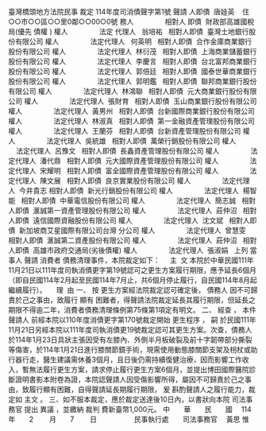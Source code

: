 臺灣橋頭地方法院民事
裁定
114年度司消債聲字第1號
聲請
人即債  唐娃英    住○○市○○區○○里0鄰○○00○0號
務人                
相對人
即債  財政部高雄國稅局(優先
債權
)
權人                
法定
代理人
  翁培祐  
相對人即債  臺灣土地銀行股份有限公司
權人                
法定代理人
  何英明  
相對人即債  合作金庫商業銀行股份有限公司
權人                
法定代理人  林衍茂  
相對人即債  上海商業儲蓄銀行股份有限公司
權人                
法定代理人  李慶言  
相對人即債  台北富邦商業銀行股份有限公司
權人                
法定代理人  郭倍廷  
相對人即債  國泰世華商業銀行股份有限公司
權人                
法定代理人  郭明鑑  
相對人即債  聯邦商業銀行股份有限公司
權人                
法定代理人  林鴻聯  
相對人即債  元大商業銀行股份有限公司
權人                
法定代理人  張財育  
相對人即債  玉山商業銀行股份有限公司
權人                
法定代理人  黃男州  
相對人即債  台新國際商業銀行股份有限公司
權人                
法定代理人  林淑真  
相對人即債  第一金融資產管理股份有限公司
權人                
法定代理人  王蘭芬  
相對人即債  台新資產管理股份有限公司
權人                
法定代理人  吳統雄  
相對人即債  萬榮行銷股份有限公司
權人                
法定代理人  呂豫文  
相對人即債  長鑫資產管理股份有限公司
權人                
法定代理人  潘代鼎  
相對人即債  元大國際資產管理股份有限公司
權人                
法定代理人  宋耀明  
相對人即債  富全國際資產管理股份有限公司
權人                
法定代理人  陳文展  
相對人即債  良京實業股份有限公司
權人                
法定代理人  今井貴志
相對人即債  新光行銷股份有限公司
權人                
法定代理人  楊智能  
相對人即債  中華電信股份有限公司
權人                
法定代理人  簡志誠  
相對人即債  滙誠第一資產管理股份有限公司
權人                
法定代理人  莊仲沼  
相對人即債  遠信國際資融股份有限公司
權人                
法定代理人  沈文斌  
相對人即債  新加坡商艾星國際有限公司台灣
分公司
權人                
法定代理人  曾慧雯  
相對人即債  滙誠第二資產股份有限公司
權人                
法定代理人  莊仲沼  
相對人即債  高雄市政府交通局(劣後債權)
權人                
法定代理人  張淑娟  
上列
當事人
聲請
消費者
債務清理事件，本院裁定如下：
    主  文
本院於中華民國111年11月21日以111年度司執消債更字第19號認可之更生方案履行期限，應予延長6個月（即自民國114年2月起至民國114年7月止，共6個月停止履行，自民國114年8月起繼續履行）。
    理  由
一、
按
更生方案經法院裁定認可確定後，
債務人
因不可歸責於己之事由，致履行
顯有
困難者，得聲請法院裁定延長其履行期限，但延長之期限不得逾二年，消費者債務清理條例第75條第1項定有明文。
二、
經查
，
本件
聲請人
前經本院以110年度消債更字第170號裁定開始
更生程序
，
嗣
於民國111年11月21日另經本院以111年度司執消債更19號裁定認可其更生方案。次查，債務人於114年1月23日具狀主張因受有左膝內、外側半月板破裂及前十字韌帶部分撕裂等傷害，於114年1月21日進行膝關節鏡手術，現需使用動態膝關節支架及枴杖或助行器行走，醫生建議需休養3個月，且日後仍需持續復健治療，因而影響工作收入，暫無法履行更生方案，請求停止履行更生方案6個月，並提出博田國際醫院診斷證明書影本附卷為證，本院認聲請人因受傷影響所得，屬因不可歸責於己之事由，致履行顯有困難，自得聲請延長期履行期限，
爰
斟酌聲請人之履行能力，裁定如
主文
。
三、如不服本裁定，應於裁定送達後10日內，以書狀向本院
司法事務官
提出
異議
，並繳納
裁判
費新臺幣1,000元。
中　　華　　民　　國　 114　　年　　2 　　月　　7 　　日
                  民事執行處　　司法事務官　
黃思
惟